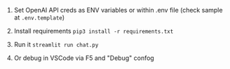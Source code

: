 1. Set OpenAI API creds as ENV variables or within .env file (check sample at `.env.template`)

2. Install requirements `pip3 install -r requirements.txt`  

3. Run it `streamlit run chat.py`

4. Or debug in VSCode via F5 and "Debug" confog